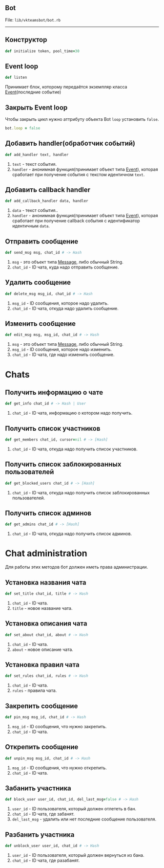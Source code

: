 
Bot
---

File: `lib/vkteamsbot/bot.rb`

---

## Конструктор 
```ruby
def initialize token, pool_time=30
```

## Event loop
```ruby
def listen
```
Принимает блок, которому передаётся экземпляр класса [Event](./event.md)(последние событие)

## Закрыть Event loop
Чтобы закрыть цикл нужно аттрибуту объекта Bot `loop` установить `false`.
```ruby
bot.loop = false
```

## Добавить handler(обработчик событий)
```ruby
def add_handler text, handler
```
1. `text` - текст события.
2. `handler` - анонимная функция(принимает объект типа [Event](./event.md)), которая сработает при получение события с текстом идентичном `text`.

## Добавить callback handler
```ruby
def add_callback_handler data, handler
```
1. `data` - текст события..
2. `handler` - анонимная функция(принимает объект типа [Event](./event.md)), которая сработает при получение callback события с идентификатор идентичным `data`.

## Отправить сообщение
```ruby
def send_msg msg, chat_id # -> Hash
```
1. `msg` - это объект типа [Message](./message.md), либо обычный String.
2. `chat_id` - ID чата, куда надо отправить сообщение.

## Удалить сообщение
```ruby
def delete_msg msg_id, chat_id # -> Hash
```
1. `msg_id` - ID сообщения, которое надо удалить. 
2. `chat_id` - ID чата, откуда надо удалить сообщение.

## Изменить сообщение
```ruby
def edit_msg msg, msg_id, chat_id # -> Hash
```
1. `msg` - это объект типа [Message](./message.md), либо обычный String.
2. `msg_id` - ID сообщения, которое надо изменить. 
3. `chat_id` - ID чата, где надо изменить сообщение.

# Chats

## Получить информацию о чате
```ruby
def get_info chat_id # -> Hash | User
```
1. `chat_id` - ID чата, информацию о котором надо получить.

## Получить список участников
```ruby
def get_members chat_id, cursor=nil # -> [Hash]
```
1. `chat_id` - ID чата, откуда надо получить список участников.

## Получить список заблокированных пользователей
```ruby
def get_blocked_users chat_id # -> [Hash]
```
1. `chat_id` - ID чата, откуда надо получить список заблокированных пользователей.

## Получить список aдминов
```ruby
def get_admins chat_id # -> [Hash]
```
1. `chat_id` - ID чата, откуда надо получить список aдминов.

# Chat administration
Для работы этих методов бот должен иметь права администрации. 

## Установка названия чата
```ruby
def set_title chat_id, title # -> Hash
```
1. `chat_id` - ID чата.
2. `title` - новое название чата.

## Установка описания чата
```ruby
def set_about chat_id, about # -> Hash
```
1. `chat_id` - ID чата.
2. `about` - новое описание чата. 

## Установка правил чата
```ruby
def set_rules chat_id, rules # -> Hash
```
1. `chat_id` - ID чата.
2. `rules` - правила чата.

## Закрепить сообщение
```ruby
def pin_msg msg_id, chat_id # -> Hash
```
1. `msg_id` - ID сообщения, что нужно закрепить.
2. `chat_id` - ID чата.

## Открепить сообщение
```ruby
def unpin_msg msg_id, chat_id # -> Hash
```
1. `msg_id` - ID сообщения, что нужно открепить.
2. `chat_id` - ID чата.

## Забанить участника
```ruby
def block_user user_id, chat_id, del_last_msg=false # -> Hash
```
1. `user_id` - ID пользователя, который должен отлететь в бан.
2. `chat_id` - ID чата, где забанят.
3. `del_last_msg` - удалить или нет последние сообщение пользователя. 

## Разбанить участника
```ruby
def unblock_user user_id, chat_id # -> Hash
```
1. `user_id` - ID пользователя, который должен вернуться из бана.
2. `chat_id` - ID чата, где разабанят.